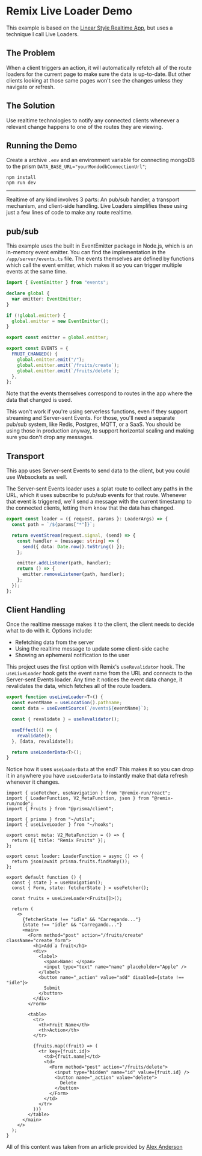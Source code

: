 # Remix Live Loader Demo

This example is based on the [Linear Style Realtime App](https://github.com/remix-run/examples/tree/main/_official-realtime-app), but uses a technique I call Live Loaders.

## The Problem

When a client triggers an action, it will automatically refetch all of the route loaders for the current page to make sure the data is up-to-date. But other clients looking at those same pages won't see the changes unless they navigate or refresh.

## The Solution

Use realtime technologies to notify any connected clients whenever a relevant change happens to one of the routes they are viewing.

## Running the Demo

Create a archive `.env` and an environment variable for connecting mongoDB to the prism `DATA_BASE_URL="yourMondodbConnectionUrl"`;

```
npm install
npm run dev
```

---

Realtime of any kind involves 3 parts: An pub/sub handler, a transport mechanism, and client-side handling. Live Loaders simplifies these using just a few lines of code to make any route realtime.

## pub/sub

This example uses the built in EventEmitter package in Node.js, which is an in-memory event emitter. You can find the implementation in the `/app/server/events.ts` file. The events themselves are defined by functions which call the event emitter, which makes it so you can trigger multiple events at the same time.

```ts
import { EventEmitter } from "events";

declare global {
  var emitter: EventEmitter;
}

if (!global.emitter) {
  global.emitter = new EventEmitter();
}

export const emitter = global.emitter;

export const EVENTS = {
  FRUIT_CHANGED() {
    global.emitter.emit("/");
    global.emitter.emit(`/fruits/create`);
    global.emitter.emit(`/fruits/delete`);
  },
};
```

Note that the events themselves correspond to routes in the app where the data that changed is used.

This won't work if you're using serverless functions, even if they support streaming and Server-sent Events. For those, you'll need a separate pub/sub system, like Redis, Postgres, MQTT, or a SaaS. You should be using those in production anyway, to support horizontal scaling and making sure you don't drop any messages.

## Transport

This app uses Server-sent Events to send data to the client, but you could use Websockets as well.

The Server-sent Events loader uses a splat route to collect any paths in the URL, which it uses subscribe to pub/sub events for that route. Whenever that event is triggered, we'll send a message with the current timestamp to the connected clients, letting them know that the data has changed.

```ts
export const loader = ({ request, params }: LoaderArgs) => {
  const path = `/${params["*"]}`;

  return eventStream(request.signal, (send) => {
    const handler = (message: string) => {
      send({ data: Date.now().toString() });
    };

    emitter.addListener(path, handler);
    return () => {
      emitter.removeListener(path, handler);
    };
  });
};
```

## Client Handling

Once the realtime message makes it to the client, the client needs to decide what to do with it. Options include:

- Refetching data from the server
- Using the realtime message to update some client-side cache
- Showing an ephemeral notification to the user

This project uses the first option with Remix's `useRevalidator` hook. The `useLiveLoader` hook gets the event name from the URL and connects to the Server-sent Events loader. Any time it notices the event data change, it revalidates the data, which fetches all of the route loaders.

```ts
export function useLiveLoader<T>() {
  const eventName = useLocation().pathname;
  const data = useEventSource(`/events${eventName}`);

  const { revalidate } = useRevalidator();

  useEffect(() => {
    revalidate();
  }, [data, revalidate]);

  return useLoaderData<T>();
}
```

Notice how it uses `useLoaderData` at the end? This makes it so you can drop it in anywhere you have `useLoaderData` to instantly make that data refresh whenever it changes.

```tsx
import { useFetcher, useNavigation } from "@remix-run/react";
import { LoaderFunction, V2_MetaFunction, json } from "@remix-run/node";
import { Fruits } from "@prisma/client";

import { prisma } from "~/utils";
import { useLiveLoader } from "~/hooks";

export const meta: V2_MetaFunction = () => {
  return [{ title: "Remix Fruits" }];
};

export const loader: LoaderFunction = async () => {
  return json(await prisma.fruits.findMany());
};

export default function () {
  const { state } = useNavigation();
  const { Form, state: fetcherState } = useFetcher();

  const fruits = useLiveLoader<Fruits[]>();

  return (
    <>
      {fetcherState !== "idle" && "Carregando..."}
      {state !== "idle" && "Carregando..."}
      <main>
        <Form method="post" action="/fruits/create" className="create_form">
          <h1>Add a fruit</h1>
          <div>
            <label>
              <span>Name: </span>
              <input type="text" name="name" placeholder="Apple" />
            </label>
            <button name="_action" value="add" disabled={state !== "idle"}>
              Submit
            </button>
          </div>
        </Form>

        <table>
          <tr>
            <th>Fruit Name</th>
            <th>Action</th>
          </tr>

          {fruits.map((fruit) => (
            <tr key={fruit.id}>
              <td>{fruit.name}</td>
              <td>
                <Form method="post" action="/fruits/delete">
                  <input type="hidden" name="id" value={fruit.id} />
                  <button name="_action" value="delete">
                    Delete
                  </button>
                </Form>
              </td>
            </tr>
          ))}
        </table>
      </main>
    </>
  );
}
```

All of this content was taken from an article provided by <a href="https://github.com/alexanderson1993">Alex Anderson</a>
